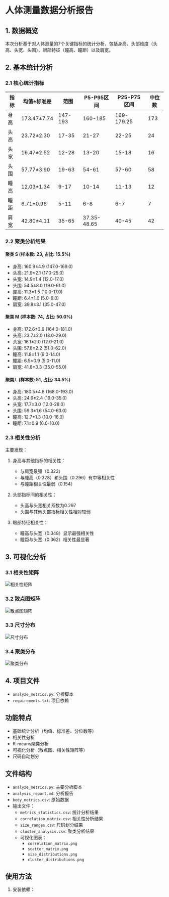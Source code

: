 # 人体测量数据分析报告

## 1. 数据概览

本次分析基于对人体测量的7个关键指标的统计分析，包括身高、头部维度（头高、头宽、头围）、眼部特征（瞳高、瞳距）以及肩宽。

## 2. 基本统计分析

### 2.1 核心统计指标

| 指标 | 均值±标准差 | 范围 | P5-P95区间 | P25-P75区间 | 中位数 |
|------|------------|------|------------|-------------|--------|
| 身高 | 173.47±7.74 | 147-193 | 160-185 | 169-179.25 | 173 |
| 头高 | 23.72±2.30 | 17-35 | 21-27 | 22-25 | 24 |
| 头宽 | 16.47±2.52 | 12-28 | 13-20 | 15-18 | 16 |
| 头围 | 57.77±3.90 | 19-63 | 54-61 | 57-60 | 58 |
| 瞳高 | 12.03±1.34 | 9-17 | 10-14 | 11-13 | 12 |
| 瞳距 | 6.71±0.96 | 5-11 | 6-8 | 6-7 | 7 |
| 肩宽 | 42.80±4.11 | 35-65 | 37.35-48.65 | 40-45 | 42 |

### 2.2 聚类分析结果

#### 聚类 S (样本数: 23, 占比: 15.5%)
- 身高: 160.9±4.9 (147.0-169.0)
- 头高: 21.9±2.1 (17.0-25.0)
- 头宽: 14.9±1.4 (12.0-17.0)
- 头围: 54.5±8.0 (19.0-61.0)
- 瞳高: 11.3±1.5 (10.0-17.0)
- 瞳距: 6.4±1.0 (5.0-9.0)
- 肩宽: 39.8±3.1 (35.0-47.0)

#### 聚类 M (样本数: 74, 占比: 50.0%)
- 身高: 172.6±3.6 (164.0-181.0)
- 头高: 23.7±2.0 (18.0-29.0)
- 头宽: 16.1±2.0 (12.0-21.0)
- 头围: 57.8±2.2 (51.0-62.0)
- 瞳高: 11.8±1.1 (9.0-14.0)
- 瞳距: 6.5±0.9 (5.0-11.0)
- 肩宽: 41.8±3.3 (35.0-55.0)

#### 聚类 L (样本数: 51, 占比: 34.5%)
- 身高: 180.5±4.8 (168.0-193.0)
- 头高: 24.6±2.4 (19.0-35.0)
- 头宽: 17.7±3.0 (12.0-28.0)
- 头围: 59.3±1.6 (54.0-63.0)
- 瞳高: 12.7±1.3 (10.0-16.0)
- 瞳距: 7.1±0.9 (6.0-10.0)

### 2.3 相关性分析

主要发现：
1. 身高与其他指标的相关性：
   - 与肩宽最强（0.323）
   - 与瞳高（0.328）和头围（0.296）有中等相关性
   - 与瞳距相关性最弱（0.154）

2. 头部指标间的相关性：
   - 头高与头宽相关系数为0.297
   - 头围与其他头部指标相关性相对较弱

3. 眼部特征相关性：
   - 瞳高与头宽（0.348）显示最强相关性
   - 瞳距与头宽（0.362）相关性最显著

## 3. 可视化分析

### 3.1 相关性矩阵
![相关性矩阵](correlation_matrix.png)

### 3.2 散点图矩阵
![散点图矩阵](scatter_matrix.png)

### 3.3 尺寸分布
![尺寸分布](size_distributions.png)

### 3.4 聚类分布
![聚类分布](cluster_distributions.png)

## 4. 项目文件

- `analyze_metrics.py`: 分析脚本
- `requirements.txt`: 项目依赖

## 功能特点

- 基础统计分析（均值、标准差、分位数等）
- 相关性分析
- K-means聚类分析
- 可视化分析（散点图、相关性矩阵等）
- 尺码自动划分

## 文件结构

- `analyze_metrics.py`: 主要分析脚本
- `analysis_report.md`: 分析报告
- `body_metrics.csv`: 原始数据
- 输出文件：
  - `metrics_statistics.csv`: 统计分析结果
  - `correlation_matrix.csv`: 相关性分析结果
  - `size_ranges.csv`: 尺码划分结果
  - `cluster_analysis.csv`: 聚类分析结果
  - 可视化图表：
    - `correlation_matrix.png`
    - `scatter_matrix.png`
    - `size_distributions.png`
    - `cluster_distributions.png`

## 使用方法

1. 安装依赖： 